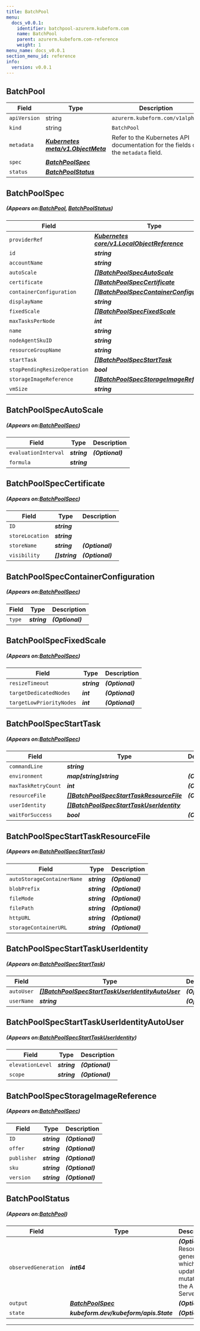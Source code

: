 ```yaml
---
title: BatchPool
menu:
  docs_v0.0.1:
    identifier: batchpool-azurerm.kubeform.com
    name: BatchPool
    parent: azurerm.kubeform.com-reference
    weight: 1
menu_name: docs_v0.0.1
section_menu_id: reference
info:
  version: v0.0.1
---
```


## BatchPool
| Field | Type | Description |
| ------ | ----- | ----------- |
| `apiVersion` | string | `azurerm.kubeform.com/v1alpha1` |
|    `kind` | string | `BatchPool` |
| `metadata` | ***[Kubernetes meta/v1.ObjectMeta](https://kubernetes.io/docs/reference/generated/kubernetes-api/v1.13/#objectmeta-v1-meta)***|Refer to the Kubernetes API documentation for the fields of the `metadata` field.|
| `spec` | ***[BatchPoolSpec](#BatchPoolSpec)***||
| `status` | ***[BatchPoolStatus](#BatchPoolStatus)***||
## BatchPoolSpec
##### (Appears on:[BatchPool](#BatchPool), [BatchPoolStatus](#BatchPoolStatus))
| Field | Type | Description |
| ------ | ----- | ----------- |
| `providerRef` | ***[Kubernetes core/v1.LocalObjectReference](https://kubernetes.io/docs/reference/generated/kubernetes-api/v1.13/#localobjectreference-v1-core)***||
| `id` | ***string***||
| `accountName` | ***string***||
| `autoScale` | ***[[]BatchPoolSpecAutoScale](#BatchPoolSpecAutoScale)***| ***(Optional)*** |
| `certificate` | ***[[]BatchPoolSpecCertificate](#BatchPoolSpecCertificate)***| ***(Optional)*** |
| `containerConfiguration` | ***[[]BatchPoolSpecContainerConfiguration](#BatchPoolSpecContainerConfiguration)***| ***(Optional)*** |
| `displayName` | ***string***| ***(Optional)*** |
| `fixedScale` | ***[[]BatchPoolSpecFixedScale](#BatchPoolSpecFixedScale)***| ***(Optional)*** |
| `maxTasksPerNode` | ***int***| ***(Optional)*** |
| `name` | ***string***||
| `nodeAgentSkuID` | ***string***||
| `resourceGroupName` | ***string***||
| `startTask` | ***[[]BatchPoolSpecStartTask](#BatchPoolSpecStartTask)***| ***(Optional)*** |
| `stopPendingResizeOperation` | ***bool***| ***(Optional)*** |
| `storageImageReference` | ***[[]BatchPoolSpecStorageImageReference](#BatchPoolSpecStorageImageReference)***||
| `vmSize` | ***string***||
## BatchPoolSpecAutoScale
##### (Appears on:[BatchPoolSpec](#BatchPoolSpec))
| Field | Type | Description |
| ------ | ----- | ----------- |
| `evaluationInterval` | ***string***| ***(Optional)*** |
| `formula` | ***string***||
## BatchPoolSpecCertificate
##### (Appears on:[BatchPoolSpec](#BatchPoolSpec))
| Field | Type | Description |
| ------ | ----- | ----------- |
| `ID` | ***string***||
| `storeLocation` | ***string***||
| `storeName` | ***string***| ***(Optional)*** |
| `visibility` | ***[]string***| ***(Optional)*** |
## BatchPoolSpecContainerConfiguration
##### (Appears on:[BatchPoolSpec](#BatchPoolSpec))
| Field | Type | Description |
| ------ | ----- | ----------- |
| `type` | ***string***| ***(Optional)*** |
## BatchPoolSpecFixedScale
##### (Appears on:[BatchPoolSpec](#BatchPoolSpec))
| Field | Type | Description |
| ------ | ----- | ----------- |
| `resizeTimeout` | ***string***| ***(Optional)*** |
| `targetDedicatedNodes` | ***int***| ***(Optional)*** |
| `targetLowPriorityNodes` | ***int***| ***(Optional)*** |
## BatchPoolSpecStartTask
##### (Appears on:[BatchPoolSpec](#BatchPoolSpec))
| Field | Type | Description |
| ------ | ----- | ----------- |
| `commandLine` | ***string***||
| `environment` | ***map[string]string***| ***(Optional)*** |
| `maxTaskRetryCount` | ***int***| ***(Optional)*** |
| `resourceFile` | ***[[]BatchPoolSpecStartTaskResourceFile](#BatchPoolSpecStartTaskResourceFile)***| ***(Optional)*** |
| `userIdentity` | ***[[]BatchPoolSpecStartTaskUserIdentity](#BatchPoolSpecStartTaskUserIdentity)***||
| `waitForSuccess` | ***bool***| ***(Optional)*** |
## BatchPoolSpecStartTaskResourceFile
##### (Appears on:[BatchPoolSpecStartTask](#BatchPoolSpecStartTask))
| Field | Type | Description |
| ------ | ----- | ----------- |
| `autoStorageContainerName` | ***string***| ***(Optional)*** |
| `blobPrefix` | ***string***| ***(Optional)*** |
| `fileMode` | ***string***| ***(Optional)*** |
| `filePath` | ***string***| ***(Optional)*** |
| `httpURL` | ***string***| ***(Optional)*** |
| `storageContainerURL` | ***string***| ***(Optional)*** |
## BatchPoolSpecStartTaskUserIdentity
##### (Appears on:[BatchPoolSpecStartTask](#BatchPoolSpecStartTask))
| Field | Type | Description |
| ------ | ----- | ----------- |
| `autoUser` | ***[[]BatchPoolSpecStartTaskUserIdentityAutoUser](#BatchPoolSpecStartTaskUserIdentityAutoUser)***| ***(Optional)*** |
| `userName` | ***string***| ***(Optional)*** |
## BatchPoolSpecStartTaskUserIdentityAutoUser
##### (Appears on:[BatchPoolSpecStartTaskUserIdentity](#BatchPoolSpecStartTaskUserIdentity))
| Field | Type | Description |
| ------ | ----- | ----------- |
| `elevationLevel` | ***string***| ***(Optional)*** |
| `scope` | ***string***| ***(Optional)*** |
## BatchPoolSpecStorageImageReference
##### (Appears on:[BatchPoolSpec](#BatchPoolSpec))
| Field | Type | Description |
| ------ | ----- | ----------- |
| `ID` | ***string***| ***(Optional)*** |
| `offer` | ***string***| ***(Optional)*** |
| `publisher` | ***string***| ***(Optional)*** |
| `sku` | ***string***| ***(Optional)*** |
| `version` | ***string***| ***(Optional)*** |
## BatchPoolStatus
##### (Appears on:[BatchPool](#BatchPool))
| Field | Type | Description |
| ------ | ----- | ----------- |
| `observedGeneration` | ***int64***| ***(Optional)*** Resource generation, which is updated on mutation by the API Server.|
| `output` | ***[BatchPoolSpec](#BatchPoolSpec)***| ***(Optional)*** |
| `state` | ***kubeform.dev/kubeform/apis.State***| ***(Optional)*** |
---
